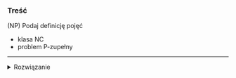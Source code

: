 ### Treść
(NP)
Podaj definicję pojęć
- klasa NC
- problem P-zupełny

------
<details><summary>Rozwiązanie</summary>
<p>
In computational complexity theory, the class NC (for "Nick's Class") is the set of decision problems decidable in polylogarithmic time on a parallel computer with a polynomial number of processors. 
p-zupełny - każdy problem w p jest redukowany do niego
